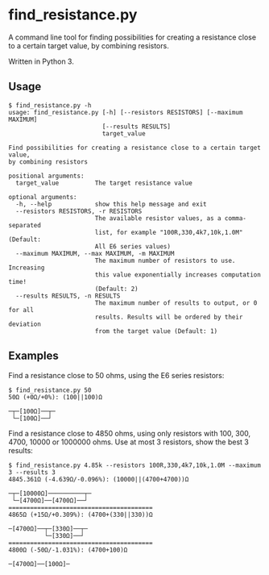# find_resistance.py

A command line tool for finding possibilities for creating a resistance close to a certain target value, by combining resistors.

Written in Python 3.

## Usage

```console
$ find_resistance.py -h
usage: find_resistance.py [-h] [--resistors RESISTORS] [--maximum MAXIMUM]
                          [--results RESULTS]
                          target_value

Find possibilities for creating a resistance close to a certain target value,
by combining resistors

positional arguments:
  target_value          The target resistance value

optional arguments:
  -h, --help            show this help message and exit
  --resistors RESISTORS, -r RESISTORS
                        The available resistor values, as a comma-separated
                        list, for example "100R,330,4k7,10k,1.0M" (Default:
                        All E6 series values)
  --maximum MAXIMUM, --max MAXIMUM, -m MAXIMUM
                        The maximum number of resistors to use. Increasing
                        this value exponentially increases computation time!
                        (Default: 2)
  --results RESULTS, -n RESULTS
                        The maximum number of results to output, or 0 for all
                        results. Results will be ordered by their deviation
                        from the target value (Default: 1)
```

## Examples

Find a resistance close to 50 ohms, using the E6 series resistors:
```console
$ find_resistance.py 50
50Ω (+0Ω/+0%): (100||100)Ω

─┬─[100Ω]──┬─
 └─[100Ω]──┘ 
```

Find a resistance close to 4850 ohms, using only resistors with 100, 300, 4700, 10000 or 1000000 ohms. Use at most 3 resistors, show the best 3 results:
```console
$ find_resistance.py 4.85k --resistors 100R,330,4k7,10k,1.0M --maximum 3 --results 3
4845.361Ω (-4.639Ω/-0.096%): (10000||(4700+4700))Ω

─┬─[10000Ω]──────────┬─
 └─[4700Ω]──[4700Ω]──┘ 
========================================
4865Ω (+15Ω/+0.309%): (4700+(330||330))Ω

─[4700Ω]──┬─[330Ω]──┬─
          └─[330Ω]──┘ 
========================================
4800Ω (-50Ω/-1.031%): (4700+100)Ω

─[4700Ω]──[100Ω]─
```

